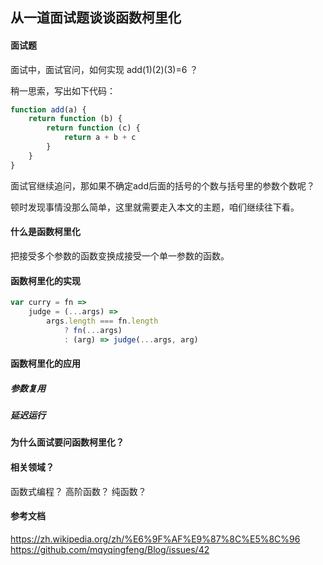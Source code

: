 ## 从一道面试题谈谈函数柯里化

#### 面试题
面试中，面试官问，如何实现 add(1)(2)(3)=6 ？

稍一思索，写出如下代码：
```javascript
function add(a) {
    return function (b) {
        return function (c) {
            return a + b + c
        }
    }
}
```
面试官继续追问，那如果不确定add后面的括号的个数与括号里的参数个数呢？

顿时发现事情没那么简单，这里就需要走入本文的主题，咱们继续往下看。
#### 什么是函数柯里化
把接受多个参数的函数变换成接受一个单一参数的函数。

#### 函数柯里化的实现
```javascript
var curry = fn =>
    judge = (...args) =>
        args.length === fn.length
            ? fn(...args)
            : (arg) => judge(...args, arg)
```
#### 函数柯里化的应用

##### 参数复用


##### 延迟运行


#### 为什么面试要问函数柯里化？

#### 相关领域？
函数式编程？
高阶函数？
纯函数？

#### 参考文档
https://zh.wikipedia.org/zh/%E6%9F%AF%E9%87%8C%E5%8C%96
https://github.com/mqyqingfeng/Blog/issues/42